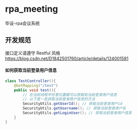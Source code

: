 # rpa_meeting
毕设-rpa会议系统

## 开发规范
接口定义请遵守 Restful 风格
https://blog.csdn.net/D1842501760/article/details/124001581

#### 如何获取当前登录用户信息
```java
class TestController(){
    @GetMapping("/test")
    public void test(){
        // 在当前线程中任意位置都可以获取到当前登录用户信息
        // 以下是一些获取当前登录用户信息的方法
        SecurityUtils.getUserId(); // 获取当前登录用户id
        SecurityUtils.getUsername(); // 获取当前登录用户名
        SecurityUtils.getLoginUser(); // 获取当前登录用户信息
    }
}
```